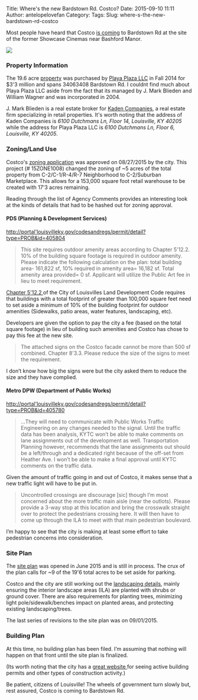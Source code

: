 Title: Where's the new Bardstown Rd. Costco?
Date: 2015-09-10 11:11
Author: antelopelovefan
Category: 
Tags: 
Slug: where-s-the-new-bardstown-rd-costco

Most people have heard that Costco [is coming](http://www.wdrb.com/story/28624595/costco-plans-bardstown-road-store-at-old-showcase-cinemas-site) to Bardstown Rd at the site of the former Showcase Cinemas near Bashford Manor.

<img src="https://d262ilb51hltx0.cloudfront.net/max/800/1*ee0GpCo1UWOxM6nh4d8TXg.png"  />

### Property Information

The 19.6 acre [property](https://jeffersonpva.ky.gov/property-search/property-details/8101817/?StrtNum=3406&Single=1) was purchased by [Playa Plaza LLC](http://www.kentuckycorporates.com/corp[/312496.html) in Fall 2014 for $3'3 million and spans 34063408 Bardstown Rd. I couldnt find much about Playa Plaza LLC aside from the fact that its managed by J. Mark Blieden and William Wagner and was incorporated in 2004.

J. Mark Blieden is a real estate broker for [Kaden Companies](http://kadencompanies.com/), a real estate firm specializing in retail properties. It's worth noting that the address of Kaden Companies is _6100 Dutchmans Ln, Floor 14, Louisville, KY 40205_ while the address for Playa Plaza LLC is _6100 Dutchmans Ln, Floor 6, Louisville, KY 40205_.

### Zoning/Land Use

Costco's [zoning application](http://portal.louisvilleky.gov/codesandregs/permit/detail?type=ZONE&id=15ZONE1008) was approved on 08/27/2015 by the city. This project (# 15ZONE1008) changed the zoning of ~5 acres of the total property from C-2/C-1/R-4/R-7 Neighborhood to C-2/Suburban Marketplace. This allows for a 153,000 square foot retail warehouse to be created with 17'3 acres remaining.

Reading through the list of Agency Comments provides an interesting look at the kinds of details that had to be hashed out for zoning approval.

#### PDS (Planning & Development Services)

[http://portal'louisvilleky.gov/codesandregs/permit/detail?type=PROB&id=405804](http://portal.louisvilleky.gov/codesandregs/permit/detail?type=PROB&id=405804)

> This site requires outdoor amenity areas according to Chapter 5'12.2. 10% of the building square footage is required in outdoor amenity. Please indicate the following calculation on the plan: total building area- 161,822 sf, 10% required in amenity area= 16,182 sf. Total amenity area provided= 0 sf. Applicant will utilize the Public Art fee in lieu to meet requirement.

[Chapter 5'12.2 ](https://louisvilleky.gov/sites/default/files/public_art/publicartmasterplanoptimized.pdf)of the City of Louisvilles Land Development Code requires that buildings with a total footprint of greater than 100,000 square feet need to set aside a minimum of 10% of the building footprint for outdoor amenities (Sidewalks, patio areas, water features, landscaping, etc).

Developers are given the option to pay the city a fee (based on the total square footage) in lieu of building such amenities and Costco has chose to pay this fee at the new site.

> The attached signs on the Costco facade cannot be more than 500 sf combined. Chapter 8'3.3. Please reduce the size of the signs to meet the requirement.

I don’t know how big the signs were but the city asked them to reduce the size and they have complied.

#### Metro DPW (Department of Public Works)

[http://portal'louisvilleky.gov/codesandregs/permit/detail?type=PROB&id=405780](http://portal.louisvilleky.gov/codesandregs/permit/detail?type=PROB&id=405780)

> …They will need to communicate with Public Works Traffic Engineering on any changes needed to the signal. Until the traffic data has been analysis, KYTC won’t be able to make comments on lane assignments out of the development as well. Transportation Planning however, recommends that the lane assignments out should be a left/through and a dedicated right because of the off-set from Heather Ave. I won’t be able to make a final approval until KYTC comments on the traffic data.

Given the amount of traffic going in and out of Costco, it makes sense that a new traffic light will have to be put in.

> Uncontrolled crossings are discourage [sic] though I’m most concerned about the more traffic main aisle (near the outlots). Please provide a 3-way stop at this location and bring the crosswalk straight over to protect the pedestrians crossing here. It willl then have to come up through the ILA to meet with that main pedestrian boulevard.

I’m happy to see that the city is making at least some effort to take pedestrian concerns into consideration.

### Site Plan

The [site plan](http://portal.louisvilleky.gov/codesandregs/permit/detail?type=SITEPLAN&id=15LSCAPE1088) was opened in June 2015 and is still in process. The crux of the plan calls for ~9 of the 19'6 total acres to be set aside for parking.

Costco and the city are still working out the [landscaping details](http://portal.louisvilleky.gov/codesandregs/permit/detail?type=PROB&id=408826), mainly ensuring the interior landscape areas (ILA) are planted with shrubs or ground cover. There are also requirements for planting trees, minimizing light pole/sidewalk/benches impact on planted areas, and protecting existing landscaping/trees.

The last series of revisions to the site plan was on 09/01/2015.

### Building Plan

At this time, no building plan has been filed. I’m assuming that nothing will happen on that front until the site plan is finalized.

(Its worth noting that the city has a g[reat website ](http://api.louisvilleky.gov/mapping/map?mapType=permits)for seeing active building permits and other types of construction activity.)

Be patient, citizens of Louisville! The wheels of government turn slowly but, rest assured, Costco is coming to Bardstown Rd.

